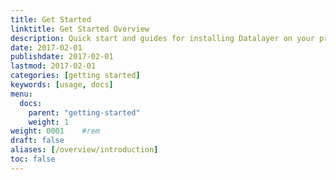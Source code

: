 ```yaml
---
title: Get Started
linktitle: Get Started Overview
description: Quick start and guides for installing Datalayer on your preferred operating system.
date: 2017-02-01
publishdate: 2017-02-01
lastmod: 2017-02-01
categories: [getting started]
keywords: [usage, docs]
menu:
  docs:
    parent: "getting-started"
    weight: 1
weight: 0001	#rem
draft: false
aliases: [/overview/introduction]
toc: false
---
```

